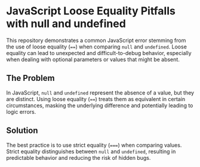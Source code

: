 # JavaScript Loose Equality Pitfalls with null and undefined

This repository demonstrates a common JavaScript error stemming from the use of loose equality (`==`) when comparing `null` and `undefined`.  Loose equality can lead to unexpected and difficult-to-debug behavior, especially when dealing with optional parameters or values that might be absent.

## The Problem

In JavaScript, `null` and `undefined` represent the absence of a value, but they are distinct.  Using loose equality (`==`) treats them as equivalent in certain circumstances, masking the underlying difference and potentially leading to logic errors.

## Solution

The best practice is to use strict equality (`===`) when comparing values.  Strict equality distinguishes between `null` and `undefined`, resulting in predictable behavior and reducing the risk of hidden bugs.